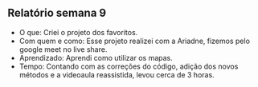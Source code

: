 ## Relatório semana 9

- O que: Criei o projeto dos favoritos.
- Com quem e como: Esse projeto realizei com a Ariadne, fizemos pelo google meet no live share.
- Aprendizado: Aprendi como utilizar os mapas.
- Tempo: Contando com as correções do código, adição dos novos métodos e a videoaula reassistida, levou cerca de 3 horas.
